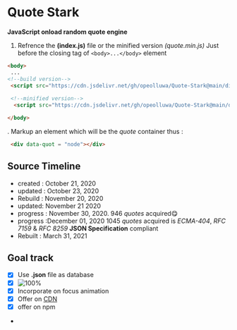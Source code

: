 # Quote Stark
**JavaScript onload random quote engine**


1. Refrence the **(index.js)** file or the minified version *(quote.min.js)* Just before the closing tag of `<body>...</body>` element
```html
<body>
 ...
<!--build version-->
 <script src="https://cdn.jsdelivr.net/gh/opeolluwa/Quote-Stark@main/dist/js/index.js"></script>
 
 <!--minified version-->
  <script src="https://cdn.jsdelivr.net/gh/opeolluwa/Quote-Stark@main/dist/js/index.min.js"></script>

</body>
```


. Markup an element which will be the *quote* container thus :
```html 
 <div data-quot = "node"></div>
````




## Source Timeline

* created : October 21, 2020
* updated : October 23, 2020
* Rebuild : November 20, 2020
* updated: November 21 2020
* progress : November 30, 2020. 946 _quotes_ acquired😋
* progress :December 01, 2020 1045 _quotes_ acquired is *ECMA-404*, *RFC 7159* & *RFC 8259*  **JSON Specification**  compliant
* Rebuilt : March 31, 2021 



## Goal track
- [x] Use **.json** file as database
- [x] ![100%](https://progress-bar.dev/100?title=Reach-1000-+-quotes)
- [x] Incorporate on focus animation
- [x] Offer on [CDN](https://www.google.com/search?q=cdn&oq=cdn&aqs=chrome..69i57j0i67j69i60l2j5i44.2641j0j1&sourceid=chrome-mobile&ie=UTF-8)
- [x] offer on npm
- 
